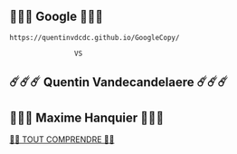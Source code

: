 ## 🦖🐣🦕 Google 🦖🐣🦕
`https://quentinvdcdc.github.io/GoogleCopy/`
 
 					VS
 
## ☄️☄️☄️ Quentin Vandecandelaere ☄️☄️☄️
## 🌋🌋🌋 Maxime Hanquier 🌋🌋🌋



[🔮🔮 TOUT COMPRENDRE 🔮🔮](https://vimeo.com/121005803)

